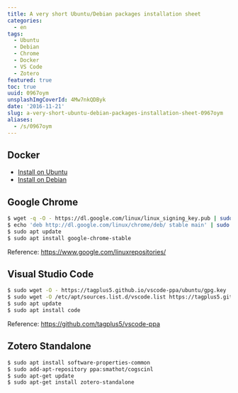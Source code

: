 ```yaml
---
title: A very short Ubuntu/Debian packages installation sheet
categories:
  - en
tags:
  - Ubuntu
  - Debian
  - Chrome
  - Docker
  - VS Code
  - Zotero
featured: true
toc: true
uuid: 0967oym
unsplashImgCoverId: 4Mw7nkQDByk
date: '2016-11-21'
slug: a-very-short-ubuntu-debian-packages-installation-sheet-0967oym
aliases:
  - /s/0967oym
---
```


## Docker

- [Install on Ubuntu](https://docs.docker.com/engine/installation/linux/ubuntulinux/)
- [Install on Debian](https://docs.docker.com/engine/installation/linux/debian/)

## Google Chrome

```bash
$ wget -q -O - https://dl.google.com/linux/linux_signing_key.pub | sudo apt-key add -
$ echo 'deb http://dl.google.com/linux/chrome/deb/ stable main' | sudo tee /etc/apt/sources.list.d/google-chrome.list
$ sudo apt update
$ sudo apt install google-chrome-stable
```

Reference: <https://www.google.com/linuxrepositories/>

## Visual Studio Code

```bash
$ sudo wget -O - https://tagplus5.github.io/vscode-ppa/ubuntu/gpg.key | sudo apt-key add -
$ sudo wget -O /etc/apt/sources.list.d/vscode.list https://tagplus5.github.io/vscode-ppa/ubuntu/vscode.list
$ sudo apt update
$ sudo apt install code
```

Reference: <https://github.com/tagplus5/vscode-ppa>

## Zotero Standalone

```bash
$ sudo apt install software-properties-common
$ sudo add-apt-repository ppa:smathot/cogscinl
$ sudo apt-get update
$ sudo apt-get install zotero-standalone
```

